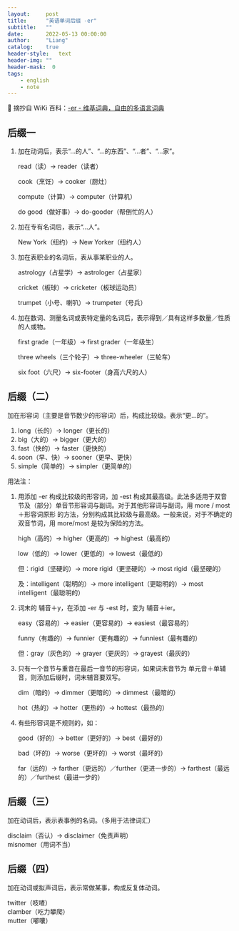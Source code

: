 ```yaml
---
layout:     post
title:      "英语单词后缀 -er"
subtitle:   ""
date:       2022-05-13 00:00:00
author:     "Liang"
catalog:    true
header-style:   text
header-img: ""
header-mask:  0
tags:
    - english
    - note
---
```


📎 摘抄自 WiKi 百科：[-er - 维基词典，自由的多语言词典](https://zh.m.wiktionary.org/zh-hans/-er)

## 后缀一

1. 加在动词后，表示“…的人”、“…的东西”、“…者”、“…家”。

    read（读）→ reader（读者）

    cook（烹饪）→ cooker（厨灶）

    compute（计算）→ computer（计算机）

    do good（做好事）→ do-gooder（帮倒忙的人）

2. 加在专有名词后，表示“…人”。

    New York（纽约）→ New Yorker（纽约人）

3. 加在表职业的名词后，表从事某职业的人。

    astrology（占星学）→ astrologer（占星家）

    cricket（板球）→ cricketer（板球运动员）

    trumpet（小号、喇叭）→ trumpeter（号兵）

4. 加在数词、测量名词或表特定量的名词后，表示得到／具有这样多数量／性质的人或物。

    first grade（一年级）→ first grader（一年级生）

    three wheels（三个轮子）→ three-wheeler（三轮车）

    six foot（六尺）→ six-footer（身高六尺的人）

## 后缀（二）

加在形容词（主要是音节数少的形容词）后，构成比较级。表示“更…的”。

1. long（长的）→ longer（更长的）
2. big（大的）→ bigger（更大的）
3. fast（快的）→ faster（更快的）
4. soon（早、快）→ sooner（更早、更快）
5. simple（简单的）→ simpler（更简单的）

用法注：

1. 用添加 -er 构成比较级的形容词，加 -est 构成其最高级。此法多适用于双音节及（部分）单音节形容词与副词。对于其他形容词与副词，用 more / most ＋形容词原形 的方法，分别构成其比较级与最高级。一般来说，对于不确定的双音节词，用 more/most 是较为保险的方法。

    high（高的）→ higher（更高的）→ highest（最高的）

    low（低的）→ lower（更低的）→ lowest（最低的）

    但：rigid（坚硬的）→ more rigid（更坚硬的）→ most rigid（最坚硬的）

    及：intelligent（聪明的）→ more intelligent（更聪明的）→ most intelligent（最聪明的）

2. 词末的 辅音＋y，在添加 -er 与 -est 时，变为 辅音＋ier。

    easy（容易的）→ easier（更容易的）→ easiest（最容易的）

    funny（有趣的）→ funnier（更有趣的）→ funniest（最有趣的）

    但：gray（灰色的）→ grayer（更灰的）→ grayest（最灰的）

3. 只有一个音节与重音在最后一音节的形容词，如果词末音节为 单元音＋单辅音，则添加后缀时，词末辅音要双写。

    dim（暗的）-> dimmer（更暗的）→ dimmest（最暗的）

    hot（热的）-> hotter（更热的）→ hottest（最热的）

4. 有些形容词是不规则的，如：

    good（好的）→ better（更好的）→ best（最好的）

    bad（坏的）→ worse（更坏的）→ worst（最坏的）

    far（远的）→ farther（更远的）／further（更进一步的）→ farthest（最远的）／furthest（最进一步的）

## 后缀（三）

加在动词后，表示表事例的名词。（多用于法律词汇）

disclaim（否认）→ disclaimer（免责声明）  
misnomer（用词不当）

## 后缀（四）

加在动词或拟声词后，表示常做某事，构成反复体动词。

twitter（吱喳）  
clamber（吃力攀爬）  
mutter（嘟囔）
